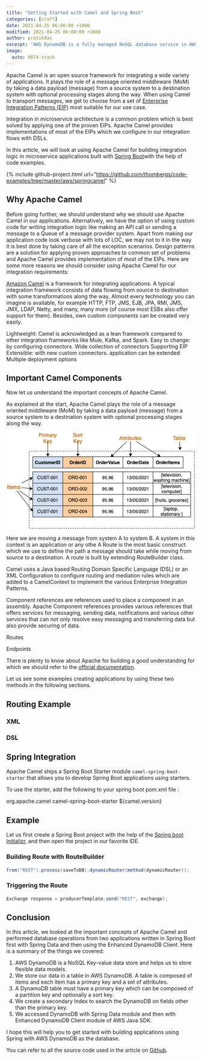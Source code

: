 ```yaml
---
title: "Getting Started with Camel and Spring Boot"
categories: [craft]
date: 2021-04-25 06:00:00 +1000
modified: 2021-04-25 06:00:00 +1000
author: pratikdas
excerpt: "AWS DynamoDB is a fully managed NoSQL database service in AWS Cloud. In this article, we will see how to integrate Apache Camel with a Spring Boot Application with the help of some code examples"
image:
  auto: 0074-stack
---
```


Apache Camel is an open source framework for integrating a wide variety of applications. It plays the role of a message oriented middleware (MoM) by taking a data payload (message) from a source system to a destination system with optional processing stages along the way. When using Camel to transport messages, we get to choose from a set of [Enterprise Integration Patterns (EIP)](https://www.enterpriseintegrationpatterns.com/patterns/messaging/toc.html) most suitable for our use case.

Integration in microservice architecture is a common problem which is best solved by applying one of the proven EIPs. Apache Camel provides implementations of most of the EIPs which we configure in our integration flows with DSLs.

In this article, we will look at using Apache Camel for building integration logic in microservice applications built with [Spring Boot](https://spring.io/projects/spring-boot)with the help of code examples.

{% include github-project.html url="https://github.com/thombergs/code-examples/tree/master/aws/springcamel" %}


## Why Apache Camel
Before going further, we should understand why we should use Apache Camel in our applications. Alternatively, we have the option of using custom code for writing integration logic like making an API call or sending a message to a Queue of a message provider system. Apart from making our application code look verbose with lots of LOC, we may not to it in the way it is best done by taking care of all the exception scenarios. Design patterns are a solution for applying proven approaches to common set of problems and Apache Camel provides implementation of most of the EIPs. Here are some more reasons we should consider using Apache Camel for our integration requirements:


[Amazon Camel](https://aws.amazon.com/dynamodb/) is a framework for integrating applications. A typical integration framework consists of data flowing from source to destination with some transformations along the way, Almost every technology you can imagine is available, for example HTTP, FTP, JMS, EJB, JPA, RMI, JMS, JMX, LDAP, Netty, and many, many more (of course most ESBs also offer support for them). Besides, own custom components can be created very easily. 

Lightweight: Camel is acknowledged as a lean framework compared to other integration frameworks like Mule, Kafka, and Spark.
Easy to change: by configuring connectors. 
Wide collection of connectors
Supporting EIP
Extensible: with new custom connectors. application can be extended
Multiple deployment options

## Important Camel Components

Now let us understand the important concepts of Apache Camel.

As explained at the start, Apache Camel plays the role of a message oriented middleware (MoM) by taking a data payload (message) from a source system to a destination system with optional processing stages along the way.

![Table items attributes](/assets/img/posts/aws-dynamodb-java/tablitemattr.png)

Here we are moving a message from system A to system B. A system in this context is an application or any othe
A Route is the most basic construct which we use to define the path a message should take while moving from source to a destination. A route is built by extending RouteBuilder class.

Camel uses a Java based Routing Domain Specific Language (DSL) or an XML Configuration to configure routing and mediation rules which are added to a CamelContext to implement the various Enterprise Integration Patterns.

Component references are references used to place a component in an assembly. Apache Component references provides various references that offers services for messaging, sending data, notifications and various other services that can not only resolve easy messaging and transferring data but also provide securing of data.

Routes

Endpoints

There is plenty to know about Apache for building a good understanding for which we should refer to the [official documentation](https://docs.aws.amazon.com/amazondynamodb/latest/developerguide/Introduction.html). 



Let us see some examples creating applications by using these two methods in the following sections.


## Routing Example

### XML

### DSL

## Spring Integration

Apache Camel ships a Spring Boot Starter module `camel-spring-boot-starter` that allows you to develop Spring Boot applications using starters. 

To use the starter, add the following to your spring boot pom.xml file :


<dependency>
    <groupId>org.apache.camel</groupId>
    <artifactId>camel-spring-boot-starter</artifactId>
    <version>${camel.version}</version> <!-- use the same version as your Camel core version -->
</dependency>

## Example
Let us first create a Spring Boot project with the help of the [Spring boot Initializr](https://start.spring.io/#!type=maven-project&language=java&platformVersion=2.4.5.RELEASE&packaging=jar&jvmVersion=11&groupId=io.pratik&artifactId=springcloudsqs&name=dynamodbspringdata&description=Demo%20project%20for%20Spring%20data&packageName=io.pratik.springdata&dependencies=web), and then open the project in our favorite IDE.

### Building Route with RouteBuilder

```java
from("REST").process(saveToDB).dynamicRouter(method(dynamicRouter));
```

### Triggering the Route

```java
Exchange response = producerTemplate.send("REST", exchange);
```

## Conclusion

In this article, we looked at the important concepts of Apache Camel and performed database operations from two applications written in Spring Boot first with Spring Data and then using the Enhanced DynamoDB Client. Here is a summary of the things we covered:
1. AWS DynamoDB is a NoSQL Key-value data store and helps us to store flexible data models.
2. We store our data in a table in AWS DynamoDB. A table is composed of items and each item has a primary key and a set of attributes.
3. A DynamoDB table must have a primary key which can be composed of a partition key and optionally a sort key.
4. We create a secondary Index to search the DynamoDB on fields other than the primary key.
5. We accessed DynamoDB with Spring Data module and then with Enhanced DynamoDB Client module of AWS Java SDK.

I hope this will help you to get started with building applications using Spring with AWS DynamoDB as the database. 

You can refer to all the source code used in the article on [Github](https://github.com/thombergs/code-examples/tree/master/aws/springdynamodb).